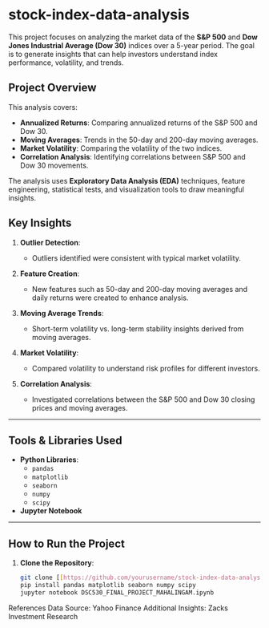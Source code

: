 # stock-index-data-analysis
This project focuses on analyzing the market data of the **S&amp;P 500** and **Dow Jones Industrial Average (Dow 30)** indices over a 5-year period. The goal is to generate insights that can help investors understand index performance, volatility, and trends.
## Project Overview

This analysis covers:
- **Annualized Returns**: Comparing annualized returns of the S&P 500 and Dow 30.
- **Moving Averages**: Trends in the 50-day and 200-day moving averages.
- **Market Volatility**: Comparing the volatility of the two indices.
- **Correlation Analysis**: Identifying correlations between S&P 500 and Dow 30 movements.

The analysis uses **Exploratory Data Analysis (EDA)** techniques, feature engineering, statistical tests, and visualization tools to draw meaningful insights.

## Key Insights

1. **Outlier Detection**: 
   - Outliers identified were consistent with typical market volatility.
   
2. **Feature Creation**: 
   - New features such as 50-day and 200-day moving averages and daily returns were created to enhance analysis.

3. **Moving Average Trends**: 
   - Short-term volatility vs. long-term stability insights derived from moving averages.

4. **Market Volatility**: 
   - Compared volatility to understand risk profiles for different investors.

5. **Correlation Analysis**:
   - Investigated correlations between the S&P 500 and Dow 30 closing prices and moving averages.

---

## Tools & Libraries Used

- **Python Libraries**:
  - `pandas`
  - `matplotlib`
  - `seaborn`
  - `numpy`
  - `scipy`
- **Jupyter Notebook**

---

## How to Run the Project

1. **Clone the Repository**:
   ```bash
   git clone [[https://github.com/yourusername/stock-index-data-analysis.git](https://github.com/LoveselvanGit/stock-index-data-analysis.git](https://github.com/LoveselvanGit/stock-index-data-analysis.git))
   pip install pandas matplotlib seaborn numpy scipy
   jupyter notebook DSC530_FINAL_PROJECT_MAHALINGAM.ipynb

References
Data Source: Yahoo Finance
Additional Insights: Zacks Investment Research

